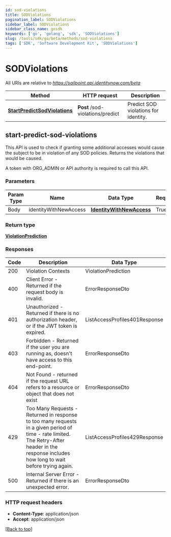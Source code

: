 ```yaml
---
id: sod-violations
title: SODViolations
pagination_label: SODViolations
sidebar_label: SODViolations
sidebar_class_name: gosdk
keywords: ['go', 'golang', 'sdk', 'SODViolations'] 
slug: /tools/sdk/go/beta/methods/sod-violations
tags: ['SDK', 'Software Development Kit', 'SODViolations']
---
```



# SODViolations

All URIs are relative to *https://sailpoint.api.identitynow.com/beta*

Method | HTTP request | Description
------------- | ------------- | -------------
[**StartPredictSodViolations**](#start-predict-sod-violations) | **Post** /sod-violations/predict | Predict SOD violations for identity.



## start-predict-sod-violations


This API is used to check if granting some additional accesses would cause the subject to be in violation of any SOD policies. Returns the violations that would be caused.

A token with ORG_ADMIN or API authority is required to call this API.

### Parameters 
Param Type | Name | Data Type | Required  | Description
------------- | ------------- | ------------- | ------------- | ------------- 
 Body  | identityWithNewAccess | [**IdentityWithNewAccess**](../models/identity-with-new-access) | True  | 

	
### Return type

[**ViolationPrediction**](../models/violation-prediction)

### Responses
Code | Description  | Data Type
------------- | ------------- | -------------
200 | Violation Contexts | ViolationPrediction
400 | Client Error - Returned if the request body is invalid. | ErrorResponseDto
401 | Unauthorized - Returned if there is no authorization header, or if the JWT token is expired. | ListAccessProfiles401Response
403 | Forbidden - Returned if the user you are running as, doesn&#39;t have access to this end-point. | ErrorResponseDto
404 | Not Found - returned if the request URL refers to a resource or object that does not exist | ErrorResponseDto
429 | Too Many Requests - Returned in response to too many requests in a given period of time - rate limited. The Retry-After header in the response includes how long to wait before trying again. | ListAccessProfiles429Response
500 | Internal Server Error - Returned if there is an unexpected error. | ErrorResponseDto


### HTTP request headers

- **Content-Type**: application/json
- **Accept**: application/json

[[Back to top]](#) 

